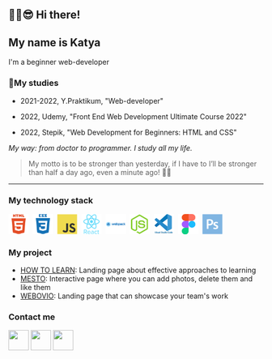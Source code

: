 ## ✌🏻😎 Hi there!
## My name is Katya
I'm a beginner web-developer

### 📖My studies
* 2021-2022, Y.Praktikum, "Web-developer"

* 2022, Udemy, "Front End Web Development Ultimate Course 2022"

* 2022, Stepik, "Web Development for Beginners: HTML and CSS"

*My way: from doctor to programmer. I study all my life.*

>My motto is to be stronger than yesterday, if I have to I’ll be stronger than half a day ago, even a minute ago! 💪🏻
***
### My technology stack

<img src="https://github.com/devicons/devicon/blob/master/icons/html5/html5-plain-wordmark.svg" width="40" height="40" >&nbsp;
<img src="https://github.com/devicons/devicon/blob/master/icons/css3/css3-plain-wordmark.svg" width="40" height="40">&nbsp;
<img src="https://github.com/devicons/devicon/blob/master/icons/javascript/javascript-original.svg" width="40" height="40">&nbsp;
<img src="https://github.com/devicons/devicon/blob/master/icons/react/react-original-wordmark.svg" width="40" height="40">&nbsp;
<img src="https://github.com/devicons/devicon/blob/master/icons/webpack/webpack-original-wordmark.svg" width="40" height="40">&nbsp;
<img src="https://github.com/devicons/devicon/blob/1119b9f84c0290e0f0b38982099a2bd027a48bf1/icons/nodejs/nodejs-plain.svg" width="40" height="40">&nbsp;
<img src="https://github.com/devicons/devicon/blob/master/icons/vscode/vscode-original-wordmark.svg" width="40" height="40">&nbsp;
<img src="https://github.com/devicons/devicon/blob/master/icons/figma/figma-original.svg" width="40" height="40">&nbsp;
<img src="https://github.com/devicons/devicon/blob/1119b9f84c0290e0f0b38982099a2bd027a48bf1/icons/photoshop/photoshop-plain.svg" width="40" height="40">&nbsp;

### My project

* [HOW TO LEARN](https://github.com/plushazavr/how-to-learn-main): Landing page about effective approaches to learning
* [MESTO](https://github.com/plushazavr/mesto): Interactive page where you can add photos, delete them and like them
* [WEBOVIO](https://github.com/plushazavr/Webovio): Landing page that can showcase your team's work

### Contact me

<a href="https://t.me/plushazavr" target="blank" target="_blank"><img align="center" src="https://github.com/plushazavr/IMG/blob/3f8472985f47b6278b2782f6d98f3e76a0ba84b6/telegram.svg" alt="" height="40" width="40" /></a>
<a href="https://www.linkedin.com/in/ekaterina-kazantseva/" target="_blank"><img align="center" src="https://github.com/plushazavr/IMG/blob/3f8472985f47b6278b2782f6d98f3e76a0ba84b6/linkedin.svg" alt="" height="40" width="40" /></a> 
<a href="mailto: dr.kazantseva.ekaterina@gmail.com" target="_blank"><img align="center" src="https://github.com/plushazavr/IMG/blob/3f8472985f47b6278b2782f6d98f3e76a0ba84b6/mail.svg" alt="" height="40" width="40" /></a>

